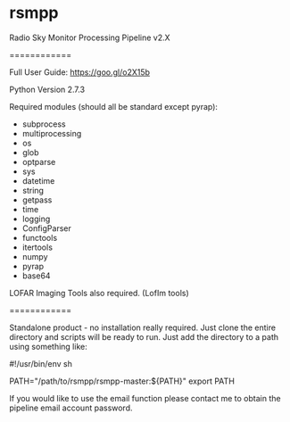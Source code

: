 rsmpp
============

Radio Sky Monitor Processing Pipeline v2.X

============

Full User Guide: https://goo.gl/o2X15b

Python Version 2.7.3

Required modules (should all be standard except pyrap):

* subprocess
* multiprocessing
* os
* glob
* optparse
* sys
* datetime
* string
* getpass
* time
* logging
* ConfigParser
* functools
* itertools
* numpy
* pyrap
* base64

LOFAR Imaging Tools also required. (LofIm tools)

============

Standalone product - no installation really required. Just clone the entire directory and scripts will be ready to run. Just add the directory to a path using something like:

\#!/usr/bin/env sh

PATH="/path/to/rsmpp/rsmpp-master:${PATH}"
export PATH

If you would like to use the email function please contact me to obtain the pipeline email account password.
